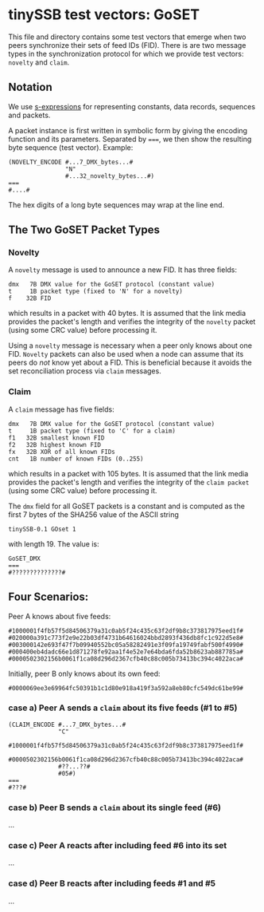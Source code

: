 # tinySSB test vectors: GoSET

This file and directory contains some test vectors that emerge when
two peers synchronize their sets of feed IDs (FID). There is are two
message types in the synchronization protocol for which we provide
test vectors: ```novelty``` and ```claim```.

## Notation

We use [s-expressions](https://www.ietf.org/archive/id/draft-rivest-sexp-13.html) for representing constants, data records, sequences and packets.

A packet instance is first written in symbolic form by giving
the encoding function and its parameters. Separated by ```===```,
we then show the resulting byte sequence (test vector). Example:

```
(NOVELTY_ENCODE #...7_DMX_bytes...#
                "N"
                #...32_novelty_bytes...#)
===
#....#
```

The hex digits of a long byte sequences may wrap at the line end.


## The Two GoSET Packet Types

### Novelty

A ```novelty``` message is used to announce a new FID. It has three fields:

```
dmx   7B DMX value for the GoSET protocol (constant value)
t     1B packet type (fixed to 'N' for a novelty)
f    32B FID
```

which results in a packet with 40 bytes. It is assumed that the link
media provides the packet's length and verifies the integrity of the
```novelty``` packet (using some CRC value) before processing it.

Using a ```novelty``` message is necessary when a peer only knows
about one FID. ```Novelty``` packets can also be used when a node can
assume that its peers do _not_ know yet about a FID. This is
beneficial because it avoids the set reconciliation process via
```claim``` messages.

### Claim

A ```claim``` message has five fields:
```
dmx   7B DMX value for the GoSET protocol (constant value)
t     1B packet type (fixed to 'C' for a claim)
f1   32B smallest known FID
f2   32B highest known FID
fx   32B XOR of all known FIDs
cnt   1B number of known FIDs (0..255)
```

which results in a packet with 105 bytes. It is assumed that the link
media provides the packet's length and verifies the integrity of the
```claim packet``` (using some CRC value) before processing it.

The ```dmx``` field for all GoSET packets is a constant and is
computed as the first 7 bytes of the SHA256 value of the ASCII string

```
tinySSB-0.1 GOset 1
```

with length 19. The value is:

```
GoSET_DMX
===
#??????????????#
```


## Four Scenarios:

Peer A knows about five feeds:
```
#1000001f4fb57f5d84506379a31c0ab5f24c435c63f2df9b8c373817975eed1f#
#020000a391c773f2e9e22b03df4731b64616024bbd2893f436db8fc1c922d5e8#
#003000142e693f47f7b09940552bc05a58282491e3f09fa19749fabf500f4990#
#000400eb4dadc66e1d871278fe92aa1f4e52e7e64bda6fda52b8623ab887785a#
#0000502302156b0061f1ca08d296d2367cfb40c88c005b73413bc394c4022aca#
```

Initially, peer B only knows about its own feed:
```
#0000069ee3e69964fc50391b1c1d80e918a419f3a592a8eb80cfc549dc61be99#
```

### case a) Peer A sends a ```claim``` about its five feeds (#1 to #5)

```
(CLAIM_ENCODE #...7_DMX_bytes...#
              "C"
              #1000001f4fb57f5d84506379a31c0ab5f24c435c63f2df9b8c373817975eed1f#
              #0000502302156b0061f1ca08d296d2367cfb40c88c005b73413bc394c4022aca#
              #??...??#
              #05#)
===
#???#
```

### case b) Peer B sends a ```claim``` about its single feed (#6)

...


### case c) Peer A reacts after including feed #6 into its set

...


### case d) Peer B reacts after including feeds #1 and #5

...